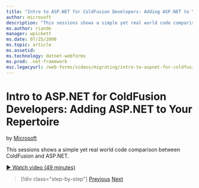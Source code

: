 ```yaml
---
title: "Intro to ASP.NET for ColdFusion Developers: Adding ASP.NET to Your Repertoire | Microsoft Docs"
author: microsoft
description: "This sessions shows a simple yet real world code comparison between ColdFusion and ASP.NET."
ms.author: riande
manager: wpickett
ms.date: 07/25/2006
ms.topic: article
ms.assetid: 
ms.technology: dotnet-webforms
ms.prod: .net-framework
msc.legacyurl: /web-forms/videos/migrating/intro-to-aspnet-for-coldfusion-developers-adding-aspnet-to-your-repertoire
---
```

Intro to ASP.NET for ColdFusion Developers: Adding ASP.NET to Your Repertoire
====================
by [Microsoft](https://github.com/microsoft)

This sessions shows a simple yet real world code comparison between ColdFusion and ASP.NET.

[&#9654; Watch video (49 minutes)](https://channel9.msdn.com/Blogs/ASP-NET-Site-Videos/intro-to-aspnet-for-coldfusion-developers-adding-aspnet-to-your-repertoire)

>[!div class="step-by-step"]
[Previous](intro-to-aspnet-for-jsp-developers-building-applications.md)
[Next](introduction-to-aspnet-for-coldfusion-developers-building-an-aspnet-application.md)